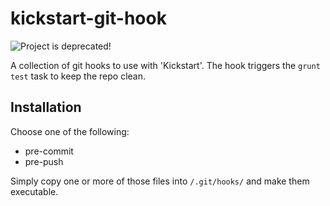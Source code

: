 # kickstart-git-hook

![Project is deprecated!](https://cdn.rawgit.com/OpenSourceWorkflow/generator-kickstart/master/deprecated.svg)

A collection of git hooks to use with 'Kickstart'. The hook triggers the ```grunt test``` task to keep the repo clean.

## Installation

Choose one of the following:

* pre-commit
* pre-push

Simply copy one or more of those files into ```/.git/hooks/``` and make them executable.
